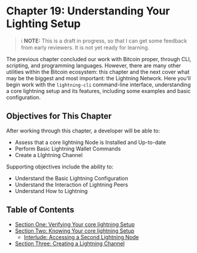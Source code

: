 # Chapter 19: Understanding Your Lighting Setup

> :information_source: **NOTE:** This is a draft in progress, so that I can get some feedback from early reviewers. It is not yet ready for learning.

The previous chapter concluded our work with Bitcoin proper, through CLI, scripting, and programming languages. However, there are many other utilities within the Bitcoin ecosystem: this chapter and the next cover what may be the biggest and most important: the Lightning Network. Here you'll begin work with the `lightning-cli` command-line interface, understanding a core lightning setup and its features, including some examples and basic configuration.

## Objectives for This Chapter

After working through this chapter, a developer will be able to:

   * Assess that a core lightning Node is Installed and Up-to-date
   * Perform Basic Lightning Wallet Commands
   * Create a LIghtning Channel
   
Supporting objectives include the ability to:

   * Understand the Basic Lightning Configuration
   * Understand the Interaction of Lightning Peers
   * Understand How to Lightning

## Table of Contents

* [Section One: Verifying Your core lightning Setup](19_1_Verifying_Your_Lightning_Setup.md)
* [Section Two: Knowing Your core lightning Setup](19_2_Knowing_Your_lightning_Setup.md)
   * [Interlude: Accessing a Second Lightning Node](19_2__Interlude_Accessing_a_Second_Lightning_Node.md)
* [Section Three: Creating a Lightning Channel](19_3_Setting_Up_a_Channel.md)

